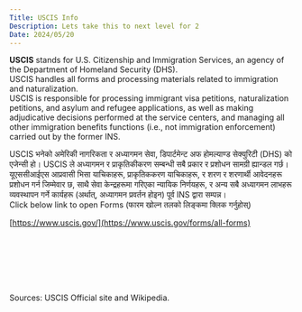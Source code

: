 ```yaml
---
Title: USCIS Info
Description: Lets take this to next level for 2
Date: 2024/05/20
---
```

**USCIS** stands for U.S. Citizenship and Immigration Services, an agency of the Department of Homeland Security (DHS).<br/>
USCIS handles all forms and processing materials related to immigration and naturalization.
<br/>USCIS is responsible for processing immigrant visa petitions, naturalization petitions, and asylum and refugee applications, 
as well as making adjudicative decisions performed at the service centers, and managing all other immigration benefits 
functions (i.e., not immigration enforcement) carried out by the former INS. <br/>

USCIS भनेको अमेरिकी नागरिकता र अध्यागमन सेवा, डिपार्टमेन्ट अफ होमल्याण्ड सेक्युरिटी (DHS) को एजेन्सी हो।
USCIS ले अध्यागमन र प्राकृतिकीकरण सम्बन्धी सबै प्रकार र प्रशोधन सामग्री ह्यान्डल गर्छ।
<br/>यूएससीआईएस आप्रवासी भिसा याचिकाहरू, प्राकृतिककरण याचिकाहरू, र शरण र शरणार्थी आवेदनहरू प्रशोधन गर्न जिम्मेवार छ,
साथै सेवा केन्द्रहरूमा गरिएका न्यायिक निर्णयहरू, र अन्य सबै अध्यागमन लाभहरू व्यवस्थापन गर्ने
कार्यहरू (अर्थात्, अध्यागमन प्रवर्तन होइन) पूर्व INS द्वारा सम्पन्न।
<br/>
Click below link to open Forms (फारम खोल्न तलको लिङ्कमा क्लिक गर्नुहोस्)<br/>

[https://www.uscis.gov/](https://www.uscis.gov/forms/all-forms)


<br/><br/><br/><br/><br/><br/>Sources: USCIS Official site and Wikipedia.